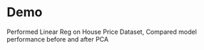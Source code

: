 # Demo
Performed Linear Reg on House Price Dataset, Compared model performance before and after PCA
